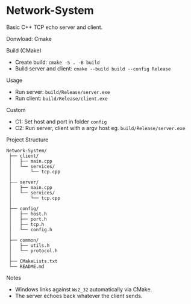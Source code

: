# Network-System

Basic C++ TCP echo server and client.

Donwload: Cmake

Build (CMake)
- Create build: `cmake -S . -B build`
- Build server and client: `cmake --build build --config Release`

Usage
- Run server: `build/Release/server.exe`
- Run client: `build/Release/client.exe`

Custom
- C1: Set host and port in folder `config`
- C2: Run server, client with a argv host eg. `build/Release/server.exe`

Project Structure
```bath
Network-System/
 ├── client/
 │   ├── main.cpp
 │   └── services/
 │       └── tcp.cpp
 │
 ├── server/
 │   ├── main.cpp
 │   └── services/
 │       └── tcp.cpp
 │
 ├── config/
 │   ├── host.h
 │   ├── port.h
 │   ├── tcp.h
 │   └── config.h
 │
 ├── common/
 │   ├── utils.h
 │   └── protocol.h
 │
 ├── CMakeLists.txt
 └── README.md
```

Notes
- Windows links against `Ws2_32` automatically via CMake.
- The server echoes back whatever the client sends.
